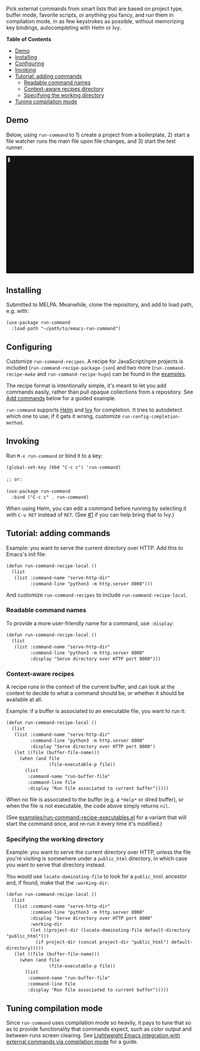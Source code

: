 Pick external commands from smart lists that are based on project type, buffer mode, favorite scripts, or anything you fancy, and run them in compilation mode, in as few keystrokes as possible, without memorizing key bindings, autocompleting with
Helm or Ivy.

<!-- markdown-toc start - Don't edit this section. Run M-x markdown-toc-refresh-toc -->

**Table of Contents**

- [Demo](#demo)
- [Installing](#installing)
- [Configuring](#configuring)
- [Invoking](#invoking)
- [Tutorial: adding commands](#tutorial-adding-commands)
  - [Readable command names](#readable-command-names)
  - [Context-aware recipes directory](#context-aware-recipes)
  - [Specifying the working directory](#specifying-the-working-directory)
- [Tuning compilation mode](#tuning-compilation-mode)

<!-- markdown-toc end -->

## Demo

Below, using `run-command` to 1) create a project from a boilerplate, 2) start a file watcher runs the main file upon file changes, and 3) start the test runner.

![Demo](./demo.gif)

## Installing

Submitted to MELPA. Meanwhile, clone the repository, and add to load path, e.g. with:

```emacs-lisp
(use-package run-command
  :load-path "~/path/to/emacs-run-command")
```

## Configuring

Customize `run-command-recipes`. A recipe for JavaScript/npm projects is included (`run-command-recipe-package-json`) and two more (`run-command-recipe-make` and `run-command-recipe-hugo`) can be found in the [examples](./examples).

The recipe format is intentionally simple, it's meant to let you add commands easily, rather than pull opaque collections from a repository. See [Add commands](#add-commands) below for a guided example.

`run-command` supports [Helm](https://github.com/emacs-helm/helm/) and [Ivy](https://github.com/abo-abo/swiper) for completion. It tries to autodetect which one to use; if it gets it wrong, customize `run-config-completion-method`.

## Invoking

Run `M-x run-command` or bind it to a key:

```emacs-lisp
(global-set-key (kbd "C-c c") 'run-command)

;; or:

(use-package run-command
  :bind ("C-c c" . run-command)
```

When using Helm, you can edit a command before running by selecting it with `C-u RET` instead of `RET`. (See [#1](https://github.com/bard/emacs-run-command/issues) if you can help bring that to Ivy.)

## Tutorial: adding commands

Example: you want to serve the current directory over HTTP. Add this to Emacs's init file:

```emacs-lisp
(defun run-command-recipe-local ()
  (list
   (list :command-name "serve-http-dir"
         :command-line "python3 -m http.server 8000")))
```

And customize `run-command-recipes` to include `run-command-recipe-local`.

### Readable command names

To provide a more user-friendly name for a command, use `:display`:

```emacs-lisp
(defun run-command-recipe-local ()
  (list
   (list :command-name "serve-http-dir"
         :command-line "python3 -m http.server 8000"
         :display "Serve directory over HTTP port 8000")))
```

### Context-aware recipes

A recipe runs in the context of the current buffer, and can look at the context to decide to what a command should be, or whether it should be available at all.

Example: if a buffer is associated to an executable file, you want to run it:

```emacs-lisp
(defun run-command-recipe-local ()
  (list
   (list :command-name "serve-http-dir"
         :command-line "python3 -m http.server 8000"
         :display "Serve directory over HTTP port 8000")
   (let ((file (buffer-file-name)))
     (when (and file
                (file-executable-p file))
       (list
        :command-name "run-buffer-file"
        :command-line file
        :display "Run file associated to current buffer")))))
```

When no file is associated to the buffer (e.g. a `*Help*` or dired buffer), or when the file is not executable, the code above simply returns `nil`.

(See [examples/run-command-recipe-executables.el](examples/run-command-recipe-executables.el) for a variant that will start the command once, and re-run it every time it's modified.)

### Specifying the working directory

Example: you want to serve the current directory over HTTP, unless the file you're visiting is somewhere under a `public_html` directory, in which case you want to serve that directory instead.

You would use `locate-dominating-file` to look for a `public_html` ancestor and, if found, make that the `:working-dir`:

```emacs-lisp
(defun run-command-recipe-local ()
  (list
   (list :command-name "serve-http-dir"
         :command-line "python3 -m http.server 8000"
         :display "Serve directory over HTTP port 8000"
         :working-dir
         (let ((project-dir (locate-dominating-file default-directory "public_html")))
           (if project-dir (concat project-dir "public_html") default-directory)))))
   (let ((file (buffer-file-name)))
     (when (and file
                (file-executable-p file))
       (list
        :command-name "run-buffer-file"
        :command-line file
        :display "Run file associated to current buffer")))))
```

## Tuning compilation mode

Since `run-command` uses compilation mode so heavily, it pays to tune that so as to provide functionality that commands expect, such as color output and between-runs screen clearing. See [Lightweight Emacs integration with external commands via compilation mode](https://massimilianomirra.com/notes/lightweight-emacs-integration-with-external-commands-via-compilation-mode/) for a guide.
